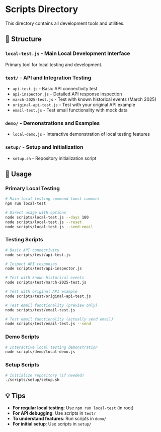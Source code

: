 # Scripts Directory

This directory contains all development tools and utilities.

## 📁 Structure

### `local-test.js` - **Main Local Development Interface**
Primary tool for local testing and development.

### `test/` - API and Integration Testing
- `api-test.js` - Basic API connectivity test
- `api-inspector.js` - Detailed API response inspection
- `march-2025-test.js` - Test with known historical events (March 2025)
- `original-api-test.js` - Test with your original API example
- `email-test.js` - Test email functionality with mock data

### `demo/` - Demonstrations and Examples
- `local-demo.js` - Interactive demonstration of local testing features

### `setup/` - Setup and Initialization
- `setup.sh` - Repository initialization script

## 🚀 Usage

### Primary Local Testing
```bash
# Main local testing command (most common)
npm run local-test

# Direct usage with options
node scripts/local-test.js --days 180
node scripts/local-test.js --reset
node scripts/local-test.js --send-email
```

### Testing Scripts
```bash
# Basic API connectivity
node scripts/test/api-test.js

# Inspect API responses
node scripts/test/api-inspector.js

# Test with known historical events
node scripts/test/march-2025-test.js

# Test with original API example
node scripts/test/original-api-test.js

# Test email functionality (preview only)
node scripts/test/email-test.js

# Test email functionality (actually send email)
node scripts/test/email-test.js --send
```

### Demo Scripts
```bash
# Interactive local testing demonstration
node scripts/demo/local-demo.js
```

### Setup Scripts
```bash
# Initialize repository (if needed)
./scripts/setup/setup.sh
```

## 💡 Tips

- **For regular local testing**: Use `npm run local-test` (in root)
- **For API debugging**: Use scripts in `test/`
- **To understand features**: Run scripts in `demo/`
- **For initial setup**: Use scripts in `setup/`
